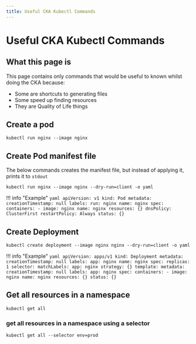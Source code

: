 ```yaml
---
title: Useful CKA Kubectl Commands
---
```


# Useful CKA Kubectl Commands

## What this page is

This page contains only commands that would be useful to known whilst doing the CKA because:

* Some are shortcuts to generating files
* Some speed up finding resources
* They are Quality of Life things

## Create a pod

```shell
kubectl run nginx --image nginx
```

## Create Pod manifest file

The below commands creates the manifest file, but instead of applying it, prints it to `stdout`
```shell
kubectl run nginx --image nginx --dry-run=client -o yaml
```

!!! info "Example"
    ```yaml
    apiVersion: v1
    kind: Pod
    metadata:
      creationTimestamp: null
      labels:
        run: nginx
      name: nginx
    spec:
      containers:
      - image: nginx
        name: nginx
        resources: {}
      dnsPolicy: ClusterFirst
      restartPolicy: Always
    status: {}
    ```

## Create Deployment

```shell
kubectl create deployment --image nginx nginx --dry-run=client -o yaml
```

!!! info "Example"
    ```yaml
    apiVersion: apps/v1
    kind: Deployment
    metadata:
      creationTimestamp: null
      labels:
        app: nginx
      name: nginx
    spec:
      replicas: 1
      selector:
        matchLabels:
          app: nginx
      strategy: {}
      template:
        metadata:
          creationTimestamp: null
          labels:
            app: nginx
        spec:
          containers:
          - image: nginx
            name: nginx
            resources: {}
    status: {}
    ```

## Get all resources in a namespace

```shell
kubectl get all
```

### get all resources in a namespace using a selector

```shell
kubectl get all --selector env=prod
```